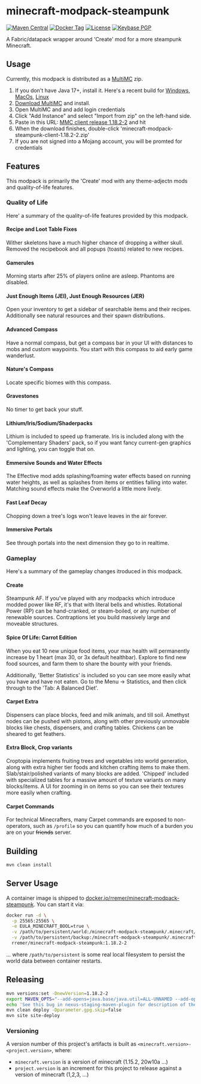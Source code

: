 # minecraft-modpack-steampunk

[![Maven Central](https://img.shields.io/maven-central/v/com.github.rremer/minecraft-modpack-steampunk?versionPrefix=1.18.2-2)](https://search.maven.org/artifact/com.github.rremer/minecraft-modpack-steampunk-client/1.18.2-2/jar)
[![Docker Tag](https://img.shields.io/docker/v/rremer/minecraft-modpack-steampunk/1.18.2-2?label=docker)](https://hub.docker.com/repository/docker/rremer/minecraft-modpack-steampunk/general)
[![License](https://img.shields.io/github/license/rremer/minecraft-modpack-steampunk)](https://opensource.org/licenses/MIT)
[![Keybase PGP](https://img.shields.io/keybase/pgp/rremer)](https://keybase.io/rremer/pgp_keys.asc)

A Fabric/datapack wrapper around 'Create' mod for a more steampunk Minecraft.

## Usage

Currently, this modpack is distributed as a [MultiMC] zip.

1. If you don't have Java 17+, install it. Here's a recent build for [Windows](https://cdn.azul.com/zulu/bin/zulu17.38.21-ca-jdk17.0.5-win_x64.msi), [MacOs](https://cdn.azul.com/zulu/bin/zulu17.38.21-ca-jdk17.0.5-macosx_x64.dmg), [Linux](https://www.azul.com/downloads/?version=java-17-lts&os=linux&architecture=x86-64-bit&package=jdk)
2. [Download MultiMC] and install.
3. Open MultiMC and and add login credentials
4. Click "Add Instance" and select "Import from zip" on the left-hand side.
5. Paste in this URL: [MMC client release 1.18.2-2] and hit <Enter> 
6. When the download finishes, double-click 'minecraft-modpack-steampunk-client-1.18.2-2.zip'
7. If you are not signed into a Mojang account, you will be promted for credentials

## Features

This modpack is primarily the 'Create' mod with any theme-adjectn mods and quality-of-life features.

### Quality of Life

Here' a summary of the quality-of-life features provided by this modpack.

#### Recipe and Loot Table Fixes

Wither skeletons have a much higher chance of dropping a wither skull. Removed the recipebook and all popups (toasts) related to new recipes.

#### Gamerules

Morning starts after 25% of players online are asleep. Phantoms are disabled.

#### Just Enough Items (JEI), Just Enough Resources (JER)

Open your inventory to get a sidebar of searchable items and their recipes. Additionally see natural resources and their spawn distributions.

#### Advanced Compass

Have a normal compass, but get a compass bar in your UI with distances to mobs and custom waypoints. You start with this compass to aid early game wanderlust.

#### Nature's Compass

Locate specific biomes with this compass.

#### Gravestones

No timer to get back your stuff.

#### Lithium/Iris/Sodium/Shaderpacks

Lithium is included to speed up framerate. Iris is included along with the 'Complementary Shaders' pack, so if you want fancy current-gen graphics and lighting, you can toggle that on.

#### Emmersive Sounds and Water Effects

The Effective mod adds splashing/foaming water effects based on running water heights, as well as splashes from items or entities falling into water. Matching sound effects make the Overworld a little  more lively.

#### Fast Leaf Decay

Chopping down a tree's logs won't leave leaves in the air forever.

#### Immersive Portals

See through portals into the next dimension they go to in realtime.

### Gameplay

Here's a summary of the gameplay changes itroduced in this modpack.

#### Create

Steampunk AF. If you've played with any modpacks which introduce modded power like RF, it's that with literal bells and whistles. Rotational Power (RP) can be hand-cranked, or steam-boiled, or any number of renewable sources. Contraptions let you build massively large and moveable structures.

#### Spice Of Life: Carrot Edition

When you eat 10 new unique food items, your max health will permanently increase by 1 heart (max 30, or 3x default healthbar). Explore to find new food sources, and farm them to share the bounty with your friends.

Additionally, 'Better Statistics' is included so you can see more easily what you have and have not eaten. Go to the Menu -> Statistics, and then click through to the 'Tab: A Balanced Diet'.

#### Carpet Extra

Dispensers can place blocks, feed and milk animals, and till soil. Amethyst nodes can be pushed with pistons, along with other previously unmovable blocks like chests, dispensers, and crafting tables. Chickens can be sheared to get feathers.

#### Extra Block, Crop variants

Croptopia implements fruiting trees and vegetables into world generation, along with extra higher tier foods and kitchen crafting items to make them. Slab/stair/polished variants of many blocks are added. 'Chipped' included with specialized tables for a massive amount of texture variants on many blocks/items. A UI for zooming in on items so you can see their textures more easily when crafting.

#### Carpet Commands

For technical Minecrafters, many Carpet commands are exposed to non-operators, such as `/profile` so you can quantify how much of a burden you are on your ~~friends~~ server.


## Building

```sh
mvn clean install
```

## Server Usage

A container image is shipped to [docker.io/rremer/minecraft-modpack-steampunk]. You can start it via:
```sh
docker run -d \
  -p 25565:25565 \
  -e EULA_MINECRAFT_BOOL=true \
  -v /path/to/persistent/world:/minecraft-modpack-steampunk/.minecraft/world \
  -v /path/to/persistent/backup:/minecraft-modpack-steampunk/.minecraft/backup \
  rremer/minecraft-modpack-steampunk:1.18.2-2
```
... where ```/path/to/persistent``` is some real local filesystem to persist the world data between container restarts.


## Releasing

```sh
mvn versions:set -DnewVersion=1.18.2-2
export MAVEN_OPTS="--add-opens=java.base/java.util=ALL-UNNAMED --add-opens=java.base/java.lang.reflect=ALL-UNNAMED --add-opens=java.base/java.text=ALL-UNNAMED --add-opens=java.desktop/java.awt.font=ALL-UNNAMED"
echo 'See this bug in nexus-staging-maven-plugin for description of the above: https://issues.sonatype.org/browse/OSSRH-66257'
mvn clean deploy -Dparameter.gpg.skip=false
mvn site site-deploy
```

### Versioning

A version number of this project's artifacts is built as ```<minecraft.version>-<project.version>```, where:
* ```minecraft.version``` is a version of minecraft (1.15.2, 20w10a ...)
* ```project.version``` is an increment for this project to release against a version of minecraft (1,2,3, ...)

[MultiMC]:https://multimc.org/
[Download MultiMC]:https://multimc.org/#Download
[MMC client release 1.18.2-2]:https://repo.maven.apache.org/maven2/com/github/rremer/minecraft-modpack-steampunk-client/1.18.2-2/minecraft-modpack-steampunk-client-1.18.2-2.zip
[docker.io/rremer/minecraft-modpack-steampunk]:https://hub.docker.com/r/rremer/minecraft-modpack-steampunk/tags
